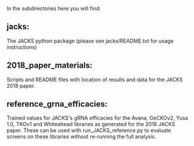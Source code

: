 In the subdirectories here you will find:

## jacks:  

The JACKS python package (please see jacks/README.txt for usage instructions)


## 2018_paper_materials: 

Scripts and README files with location of results and data for the JACKS 2018 paper.

## reference_grna_efficacies:

Trained values for JACKS's gRNA efficacies for the Avana, GeCKOv2, Yusa 1.0, TKOv1 and Whiteahead
libraries as generated for the 2018 JACKS paper. These can be used with 
run_JACKS_reference.py to evaluate screens on these libraries without re-running
the full analysis.